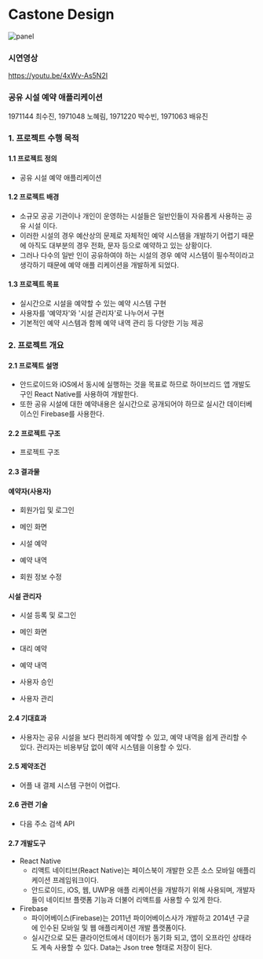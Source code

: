 # Castone Design

![panel](https://user-images.githubusercontent.com/75026933/171328115-9f32cb2a-d2ec-4648-a86f-69f8fa79f64a.jpg)

### 시연영상
https://youtu.be/4xWv-As5N2I

### 공유 시설 예약 애플리케이션
1971144 최수진, 1971048 노혜림, 1971220 박수빈, 1971063 배유진

### 1. 프로젝트 수행 목적
#### 1.1 프로젝트 정의
* 공유 시설 예약 애플리케이션

#### 1.2 프로젝트 배경
* 소규모 공공 기관이나 개인이 운영하는 시설들은 일반인들이 자유롭게 사용하는 공유 시설 이다.
* 이러한 시설의 경우 예산상의 문제로 자체적인 예약 시스템을 개발하기 어렵기 때문 에 아직도 대부분의 경우 전화, 문자 등으로 예약하고 있는 상황이다.
* 그러나 다수의 일반 인이 공유하여야 하는 시설의 경우 예약 시스템이 필수적이라고 생각하기 때문에 예약 애플 리케이션을 개발하게 되었다.

#### 1.3 프로젝트 목표
* 실시간으로 시설을 예약할 수 있는 예약 시스템 구현
*  사용자를 '예약자'와 '시설 관리자'로 나누어서 구현
* 기본적인 예약 시스템과 함께 예약 내역 관리 등 다양한 기능 제공

### 2. 프로젝트 개요
#### 2.1 프로젝트 설명
* 안드로이드와 iOS에서 동시에 실행하는 것을 목표로 하므로 하이브리드 앱 개발도구인 React Native를 사용하여 개발한다.
*  또한 공유 시설에 대한 예약내용은 실시간으로 공개되어야 하므로 실시간 데이터베이스인 Firebase를 사용한다.

#### 2.2 프로젝트 구조
* 프로젝트 구조
<!-- 이미지 추가 -->

#### 2.3 결과물
<!-- 결과물 수정하기 -->
#### 예약자(사용자)
* 회원가입 및 로그인
<!-- 이미지 추가 -->
* 메인 화면
<!-- 이미지 추가 -->
* 시설 예약
<!-- 이미지 추가 -->
* 예약 내역
<!-- 이미지 추가 -->
* 회원 정보 수정
<!-- 이미지 추가 -->
#### 시설 관리자
* 시설 등록 및 로그인
<!-- 이미지 추가 -->
* 메인 화면
<!-- 이미지 추가 -->
* 대리 예약
<!-- 이미지 추가 -->
* 예약 내역
<!-- 이미지 추가 -->
* 사용자 승인
<!-- 이미지 추가 -->
* 사용자 관리
<!-- 이미지 추가 -->

#### 2.4 기대효과
* 사용자는 공유 시설을 보다 편리하게 예약할 수 있고, 예약 내역을 쉽게 관리할 수 있다. 관리자는 비용부담 없이 예약 시스템을 이용할 수 있다.

#### 2.5 제약조건
* 어플 내 결제 시스템 구현이 어렵다.

#### 2.6 관련 기술
* 다음 주소 검색 API
  <!-- * 설명 추가 -->
<!-- * 추가 기재 -->
  <!-- * 설명 추가 -->

#### 2.7 개발도구
* React Native
  * 리액트 네이티브(React Native)는 페이스북이 개발한 오픈 소스 모바일 애플리케이션 프레임워크이다.
  * 안드로이드, iOS, 웹, UWP용 애플 리케이션을 개발하기 위해 사용되며, 개발자들이 네이티브 플랫폼 기능과 더불어 리액트를 사용할 수 있게 한다.
* Firebase
  * 파이어베이스(Firebase)는 2011년 파이어베이스사가 개발하고 2014년 구글에 인수된 모바일 및 웹 애플리케이션 개발 플랫폼이다.
  * 실시간으로 모든 클라이언트에서 데이터가 동기화 되고, 앱이 오프라인 상태라도 계속 사용할 수 있다. Data는 Json tree 형태로 저장이 된다.


